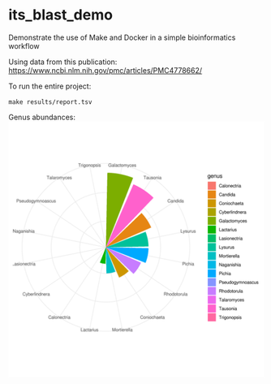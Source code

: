 # its_blast_demo
Demonstrate the use of Make and Docker in a simple bioinformatics workflow

Using data from this publication:
https://www.ncbi.nlm.nih.gov/pmc/articles/PMC4778662/

To run the entire project:
```
make results/report.tsv
```

Genus abundances:
![](results/genus_counts.png)
